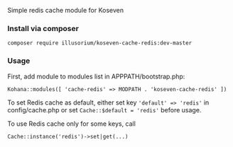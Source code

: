 Simple redis cache module for Koseven

### Install via composer
`composer require illusorium/koseven-cache-redis:dev-master`

### Usage
First, add module to modules list in APPPATH/bootstrap.php:

`
Kohana::modules([
    'cache-redis' => MODPATH . 'koseven-cache-redis'
])
`

To set Redis cache as default,
either set key `'default' => 'redis'` in config/cache.php
or set `Cache::$default = 'redis'` before usage.

To use Redis cache only for some keys, call

`Cache::instance('redis')->set|get(...)`